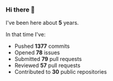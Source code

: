 ### Hi there 👋

I've been here about **5** years.

In that time I've:

- Pushed **1377** commits
- Opened **78** issues
- Submitted **79** pull requests
- Reviewed **57** pull requests
- Contributed to **30** public repositories

<!-- ![My scrobbles](https://lastfm-recently-played.vercel.app/api?user=dotdub) -->

